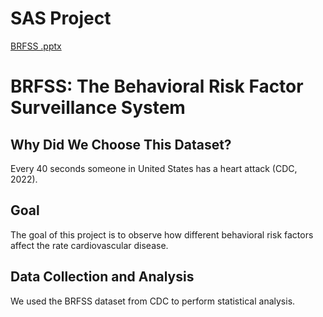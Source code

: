# SAS Project
[BRFSS .pptx](https://github.com/zjzhang17/SAS_Project/files/10314319/BRFSS.pptx)
# BRFSS: The Behavioral Risk Factor Surveillance System 

## Why Did We Choose This Dataset?
Every 40 seconds someone in United States has a heart attack (CDC, 2022).

## Goal
The goal of this project is to observe how different behavioral risk factors affect the rate cardiovascular disease.

## Data Collection and Analysis
We used the BRFSS dataset from CDC to perform statistical analysis.

